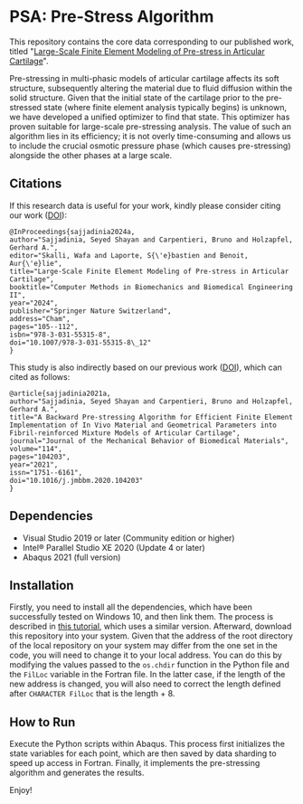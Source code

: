 # PSA: Pre-Stress Algorithm
This repository contains the core data corresponding to our published work, titled "[Large-Scale Finite Element Modeling of Pre-stress in Articular Cartilage](https://shayansss.github.io/files/2024_04_preprint.pdf)".

Pre-stressing in multi-phasic models of articular cartilage affects its soft structure, subsequently altering the material due to fluid diffusion within the solid structure. Given that the initial state of the cartilage prior to the pre-stressed state (where finite element analysis typically begins) is unknown, we have developed a unified optimizer to find that state. This optimizer has proven suitable for large-scale pre-stressing analysis. The value of such an algorithm lies in its efficiency; it is not overly time-consuming and allows us to include the crucial osmotic pressure phase (which causes pre-stressing) alongside the other phases at a large scale.

## Citations
If this research data is useful for your work, kindly please consider citing our work ([DOI](http://dx.doi.org/10.1007/978-3-031-55315-8_12)):

```
@InProceedings{sajjadinia2024a,
author="Sajjadinia, Seyed Shayan and Carpentieri, Bruno and Holzapfel, Gerhard A.",
editor="Skalli, Wafa and Laporte, S{\'e}bastien and Benoit, Aur{\'e}lie",
title="Large-Scale Finite Element Modeling of Pre-stress in Articular Cartilage",
booktitle="Computer Methods in Biomechanics and Biomedical Engineering II",
year="2024",
publisher="Springer Nature Switzerland",
address="Cham",
pages="105--112",
isbn="978-3-031-55315-8",
doi="10.1007/978-3-031-55315-8\_12"
}
```

This study is also indirectly based on our previous work ([DOI](https://doi.org/10.1016/j.jmbbm.2020.104203)), which can cited as follows:

```
@article{sajjadinia2021a,
author="Sajjadinia, Seyed Shayan and Carpentieri, Bruno and Holzapfel, Gerhard A.",
title="A Backward Pre-stressing Algorithm for Efficient Finite Element Implementation of In Vivo Material and Geometrical Parameters into Fibril-reinforced Mixture Models of Articular Cartilage",
journal="Journal of the Mechanical Behavior of Biomedical Materials",
volume="114",
pages="104203",
year="2021",
issn="1751--6161",
doi="10.1016/j.jmbbm.2020.104203"
}
```

## Dependencies
- Visual Studio 2019 or later (Community edition or higher)
- Intel® Parallel Studio XE 2020 (Update 4 or later)
- Abaqus 2021 (full version)

## Installation
Firstly, you need to install all the dependencies, which have been successfully tested on Windows 10, and then link them. The process is described in [this tutorial](http://dx.doi.org/10.13140/RG.2.2.33539.32800), which uses a similar version. Afterward, download this repository into your system. Given that the address of the root directory of the local repository on your system may differ from the one set in the code, you will need to change it to your local address. You can do this by modifying the values passed to the `os.chdir` function in the Python file and the `FilLoc` variable in the Fortran file. In the latter case, if the length of the new address is changed, you will also need to correct the length defined after `CHARACTER FilLoc` that is the length + 8.

## How to Run
Execute the Python scripts within Abaqus. This process first initializes the state variables for each point, which are then saved by data sharding to speed up access in Fortran. Finally, it implements the pre-stressing algorithm and generates the results.

Enjoy!
